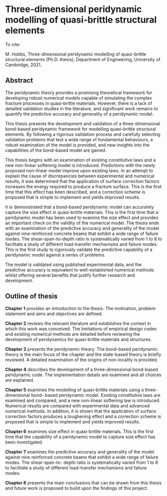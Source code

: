 # Three-dimensional peridynamic modelling of quasi-brittle structural elements

To cite:

M. Hobbs, Three-dimensional peridynamic  modelling  of  quasi-brittle  structural  elements  (Ph.D.  thesis),  Department  of  Engineering, University  of  Cambridge,  2021.

## Abstract

The peridynamic theory provides a promising theoretical framework for developing robust numerical models capable of simulating the complex fracture processes in quasi-brittle materials. However, there is a lack of detailed validation studies in the literature, and significant work remains to quantify the predictive accuracy and generality of a peridynamic model.

This thesis presents the development and validation of a three-dimensional bond-based peridynamic framework for modelling quasi-brittle structural elements. By following a rigorous validation process and carefully selecting validation problems that test a wide range of fundamental behaviours, a robust examination of the model is provided, and new insights into the capabilities of the bond-based model are gained.

This thesis begins with an examination of existing constitutive laws and a new non-linear softening model is introduced. Predictions with the newly proposed non-linear model improve upon existing laws. In an attempt to explain the cause of discrepancies between experimental and numerical results, it was determined that the application of surface correction factors increases the energy required to produce a fracture surface. This is the first time that this effect has been described, and a correction scheme is proposed that is simple to implement and yields improved results.

It is demonstrated that a bond-based peridynamic model can accurately capture the size effect in quasi-brittle materials. This is the first time that a peridynamic model has been used to examine the size effect and provides an important check on the validity of the numerical model. The thesis ends with an examination of the predictive accuracy and generality of the model against nine reinforced concrete beams that exhibit a wide range of failure modes. The shear-span-to-depth ratio is systematically varied from 1 to 8 to facilitate a study of different load-transfer mechanisms and failure modes. This is the first study to rigorously validate the predictive capability of a peridynamic model against a series of problems.

The model is validated using published experimental data, and the predictive accuracy is equivalent to well-established numerical methods whilst offering several benefits that justify further research and development.

## Outline of thesis

**Chapter 1** provides an introduction to the thesis. The motivation, problem statement and aims and objectives are defined. 

**Chapter 2** reviews the relevant literature and establishes the context in which this work was conceived. The limitations of empirical design codes and existing numerical methods are detailed before reviewing the development of peridynamics for quasi-brittle materials and structures.

**Chapter 3** presents the peridynamic theory. The bond-based peridynamic theory is the main focus of the chapter and the state-based theory is briefly reviewed. A detailed examination of the origins of non-locality is provided.

**Chapter 4** describes the development of a three-dimensional bond-based peridynamic code. The implementation details are examined and all choices are explained.

**Chapter 5** examines the modelling of quasi-brittle materials using a three-dimensional bond- based peridynamic model. Existing constitutive laws are examined and compared, and a new non-linear softening law is introduced. Numerical results are compared with experimental data and advanced numerical methods. In addition, it is shown that the application of surface correction factors produces a toughening effect and a correction scheme is proposed that is simple to implement and yields improved results.

**Chapter 6** examines size effect in quasi-brittle materials. This is the first time that the capability of a peridynamic model to capture size effect has been investigated.

**Chapter 7** examines the predictive accuracy and generality of the model against nine reinforced concrete beams that exhibit a wide range of failure modes. The shear-span-to- depth ratio is systematically varied from 1 to 8 to facilitate a study of different load-transfer mechanisms and failure modes.

**Chapter 8** presents the main conclusions that can be drawn from this thesis and future work is proposed to build upon the findings of this project.

